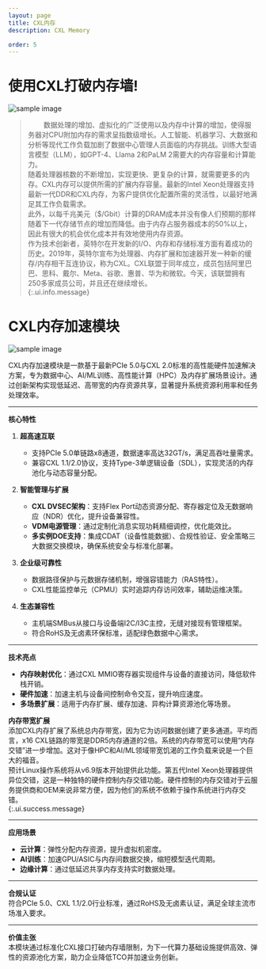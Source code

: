 ```yaml
---
layout: page
title: CXL内存
description: CXL Memory

order: 5
---
```


# 使用CXL打破内存墙!

![sample image](cxl-bridges-the-gap-data-memory-capacity.png "内存墙")

> &nbsp;&nbsp;&nbsp;&nbsp;&nbsp;&nbsp;&nbsp;&nbsp;数据处理的增加、虚拟化的广泛使用以及内存中计算的增加，使得服务器对CPU附加内存的需求呈指数级增长。人工智能、机器学习、大数据和分析等现代工作负载加剧了数据中心管理人员面临的内存挑战。训练大型语言模型（LLM），如GPT-4、Llama 2和PaLM 2需要大的内存容量和计算能力。<br>
随着处理器核数的不断增加，实现更快、更复杂的计算，就需要更多的内存。CXL内存可以提供所需的扩展内存容量。最新的Intel Xeon处理器支持最新一代DDR和CXL内存，为客户提供优化配置所需的灵活性，以最好地满足其工作负载需求。<br>
此外，以每千兆美元（$/Gbit）计算的DRAM成本并没有像人们预期的那样随着下一代存储节点的增加而降低。由于内存占服务器成本的50%以上，因此有很大的机会优化成本并有效地使用内存资源。<br>
作为技术创新者，英特尔在开发新的I/O、内存和存储标准方面有着成功的历史。2019年，英特尔宣布为处理器、内存扩展和加速器开发一种新的缓存/内存相干互连协议，称为CXL。CXL联盟于同年成立，成员包括阿里巴巴、思科、戴尔、Meta、谷歌、惠普、华为和微软。今天，该联盟拥有250多家成员公司，并且还在继续增长。<br>
{:.ui.info.message}

# CXL内存加速模块

![sample image](42f0a0afd5d3428187d3b928211cd622.png "CXL")

CXL内存加速模块是一款基于最新PCIe 5.0与CXL 2.0标准的高性能硬件加速解决方案，专为数据中心、AI/ML训练、高性能计算（HPC）及内存扩展场景设计。通过创新架构实现低延迟、高带宽的内存资源共享，显著提升系统资源利用率和任务处理效率。

---

**核心特性**  
1. **超高速互联**  
   - 支持PCIe 5.0单链路x8通道，数据速率高达32GT/s，满足高吞吐量需求。  
   - 兼容CXL 1.1/2.0协议，支持Type-3单逻辑设备（SDL），实现灵活的内存池化与动态容量分配。

2. **智能管理与扩展**  
   - **CXL DVSEC架构**：支持Flex Port动态资源分配、寄存器定位及无数据响应（NDR）优化，提升设备兼容性。  
   - **VDM电源管理**：通过定制化消息实现功耗精细调控，优化能效比。  
   - **多实例DOE支持**：集成CDAT（设备性能数据）、合规性验证、安全策略三大数据交换模块，确保系统安全与标准化部署。

3. **企业级可靠性**  
   - 数据路径保护与元数据存储机制，增强容错能力（RAS特性）。  
   - CXL性能监控单元（CPMU）实时追踪内存访问效率，辅助运维决策。

4. **生态兼容性**  
   - 主机端SMBus从接口与设备端I2C/I3C主控，无缝对接现有管理框架。  
   - 符合RoHS及无卤素环保标准，适配绿色数据中心需求。

--- 

**技术亮点**  
- **内存映射优化**：通过CXL MMIO寄存器实现组件与设备的直接访问，降低软件栈开销。  
- **硬件加速**：加速主机与设备间控制命令交互，提升响应速度。  
- **多场景扩展**：适用于内存扩展、缓存加速、异构计算资源池化等场景。

<span><b>内存带宽扩展</b></span><br>添加CXL内存扩展了系统总内存带宽，因为它为访问数据创建了更多通道。平均而言，x16 CXL链路的带宽是DDR5内存通道的2倍。系统的内存带宽可以使用“内存交错”进一步增加。这对于像HPC和AI/ML领域带宽饥渴的工作负载来说是一个巨大的福音。<br>
预计Linux操作系统将从v6.9版本开始提供此功能。第五代Intel Xeon处理器提供异位交错，这是一种独特的硬件控制内存交错功能。硬件控制的内存交错对于云服务提供商和OEM来说非常方便，因为他们的系统不依赖于操作系统进行内存交错。<br>
{:.ui.success.message}

--- 

**应用场景**  
- **云计算**：弹性分配内存资源，提升虚拟机密度。  
- **AI训练**：加速GPU/ASIC与内存间数据交换，缩短模型迭代周期。  
- **边缘计算**：通过低延迟共享内存支持实时数据处理。  

--- 

**合规认证**  
符合PCIe 5.0、CXL 1.1/2.0行业标准，通过RoHS及无卤素认证，满足全球主流市场准入要求。  

---  
**价值主张**  
本模块通过标准化CXL接口打破内存墙限制，为下一代算力基础设施提供高效、弹性的资源池化方案，助力企业降低TCO并加速业务创新。
